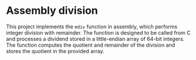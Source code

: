 # Assembly division

This project implements the `mdiv` function in assembly, which performs integer division with remainder. The function is designed to be called from C and processes a dividend stored in a little-endian array of 64-bit integers. The function computes the quotient and remainder of the division and stores the quotient in the provided array.
